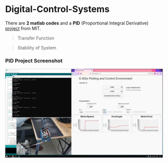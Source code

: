# Digital-Control-Systems

There are **2 matlab codes** and a **PID** (Proportional Integral Derivative) [project](https://github.com/myoluk/Digital-Control-Systems/tree/main/MIT-PID-Project) from MIT.

> Transfer Function

> Stability of System

### PID Project Screenshot

![PID Project](https://raw.githubusercontent.com/myoluk/Digital-Control-Systems/main/MIT-PID-Project/ScreenShots/mit-pid-project.jpg)
